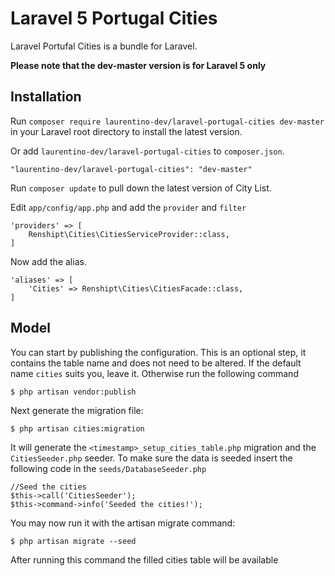 # Laravel 5 Portugal Cities

Laravel Portufal Cities is a bundle for Laravel.

**Please note that the dev-master version is for Laravel 5 only**

## Installation

Run `composer require laurentino-dev/laravel-portugal-cities dev-master` in your Laravel root directory to install the latest version.

Or add `laurentino-dev/laravel-portugal-cities` to `composer.json`.

    "laurentino-dev/laravel-portugal-cities": "dev-master"

Run `composer update` to pull down the latest version of City List.

Edit `app/config/app.php` and add the `provider` and `filter`

    'providers' => [
        Renshipt\Cities\CitiesServiceProvider::class,
    ]

Now add the alias.

    'aliases' => [
        'Cities' => Renshipt\Cities\CitiesFacade::class,
    ]


## Model

You can start by publishing the configuration. This is an optional step, it contains the table name and does not need to be altered. If the default name `cities` suits you, leave it. Otherwise run the following command

    $ php artisan vendor:publish

Next generate the migration file:

    $ php artisan cities:migration

It will generate the `<timestamp>_setup_cities_table.php` migration and the `CitiesSeeder.php` seeder. To make sure the data is seeded insert the following code in the `seeds/DatabaseSeeder.php`

    //Seed the cities
    $this->call('CitiesSeeder');
    $this->command->info('Seeded the cities!');

You may now run it with the artisan migrate command:

    $ php artisan migrate --seed

After running this command the filled cities table will be available

